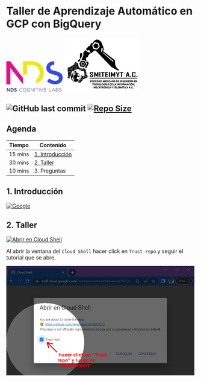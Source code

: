 # Taller de Aprendizaje Automático en GCP con BigQuery

[![NDS](https://github.com/langheran/TESE2022/raw/main/images/nds.png)](https://ndscognitivelabs.com/) <a href="https://www.facebook.com/SMITEIMYT"><img src="https://github.com/langheran/TESE2022/raw/main/images/logo.png" width="200"></a>

![GitHub last commit](https://img.shields.io/github/last-commit/langheran/TESE2022) [![Repo Size](https://img.shields.io/github/repo-size/langheran/TESE2022.svg)](https://github.com/langheran/TESE2022/README.md)
-----------------


## Agenda

| Tiempo  | Contenido                                                                                                                                                                                    |
| ------- | -------------------------------------------------------------------------------------------------------------------------------------------------------------------------------------------- |
| 15 mins | [1. Introducción](https://docs.google.com/presentation/d/e/2PACX-1vQtHHDqQQltagK2XLVUPHEtTO5p0R-gU6MmWScdarflz9z4V8GfYV40vg1sq6Gps4s5nZ_iLFJxV-rl/embed?start=false&loop=false&delayms=3000) |
| 30 mins | [2. Taller](taller.ipynb)                                                                                                                                                                    |
| 10 mins | 3. Preguntas                                                                                                                                                                                 |

## 1. Introducción

[![Google](https://img.shields.io/badge/Google%20Slides-FBBC04?style=for-the-badge&logo=data%3Aimage%2Fpng%3Bbase64%2CiVBORw0KGgoAAAANSUhEUgAAAEAAAABACAMAAACdt4HsAAAAP1BMVEUAAAD%2FvwD1tAD1tQD0tQD0tAD1tAD0tQD%2FtgD0twD0tAD0tQD3twD1tAD1tQD4tAD%2FuwD1tgD1tQD0tAD%2F%2F%2F97fnsdAAAAE3RSTlMAEHvL8O%2FJeA5H7OpD%2FPtED3rKY%2F8p%2FQAAAG5JREFUWMPt17kRgEAQA8EBjv9nyT9WDCLg5AAlBdC2BqAoqxSPVzdtBwD9EJkbJ4B%2BjuwtK2xDCBs79pDWcmhAQ9KARIgzYOBdwPl4BgwYMGDAwL8B%2FwMDXwfk5JGjS84%2BOTzl9NXjOzf%2F053%2FF9bUMa%2FoE83%2BAAAAAElFTkSuQmCC)](https://docs.google.com/presentation/d/e/2PACX-1vTPQrYItMMV-KMaIRf0LxL5qYlmfbatFZIZhc5qybJKjtnZdF57YXHFGePYHOswAzbywA627So6Au6a/pub?start=false&loop=false&delayms=3000)

## 2. Taller

[![Abrir en Cloud Shell](http://gstatic.com/cloudssh/images/open-btn.svg)](https://console.cloud.google.com/cloudshell/open?git_repo=https://github.com/langheran/TESE2022&tutorial=tutorial.md&cloudshell_open_in_editor=taller.ipynb&cloudshell_workspace=.&cloudshell_git_branch=main&ephemeral=true)

Al abrir la ventana del `Cloud Shell` hacer click en `Trust repo` y seguir el tutorial que se abre. 

<img src="https://github.com/langheran/TESE2022/raw/main/images/trust_repo.png" data-canonical-src="https://github.com/langheran/TESE2022/raw/main/images/trust_repo.png" width="500" />

